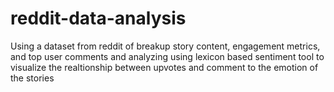 # reddit-data-analysis
Using a dataset from reddit of breakup story content, engagement metrics, and top user comments and analyzing using lexicon based sentiment tool to visualize the realtionship between upvotes and comment to the emotion of the stories
